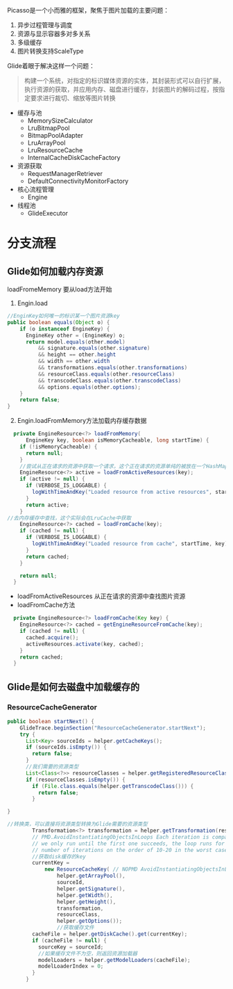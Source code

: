 Picasso是一个小而雅的框架，聚焦于图片加载的主要问题：
1. 异步过程管理与调度
2. 资源与显示容器多对多关系
3. 多级缓存
4. 图片转换支持ScaleType

Glide着眼于解决这样一个问题：
> 构建一个系统，对指定的标识媒体资源的实体，其封装形式可以自行扩展，执行资源的获取，并应用内存、磁盘进行缓存，封装图片的解码过程，按指定要求进行裁切、缩放等图片转换

- 缓存与池
	- MemorySizeCalculator
	- LruBitmapPool
	- BitmapPoolAdapter
	- LruArrayPool
	- LruResourceCache
	- InternalCacheDiskCacheFactory
- 资源获取
	- RequestManagerRetriever
	- DefaultConnectivityMonitorFactory
- 核心流程管理
	- Engine
- 线程池
	- GlideExecutor
# 分支流程
## Glide如何加载内存资源
loadFromeMemory
要从load方法开始
1. Engin.load
```java
//EnginKey如何唯一的标识某一个图片资源key
public boolean equals(Object o) {
	if (o instanceof EngineKey) {
	  EngineKey other = (EngineKey) o;
	  return model.equals(other.model)
		  && signature.equals(other.signature)
		  && height == other.height
		  && width == other.width
		  && transformations.equals(other.transformations)
		  && resourceClass.equals(other.resourceClass)
		  && transcodeClass.equals(other.transcodeClass)
		  && options.equals(other.options);
	}
	return false;
}
```
2. Engin.loadFromMemory方法加载内存缓存数据
```java
  private EngineResource<?> loadFromMemory(
      EngineKey key, boolean isMemoryCacheable, long startTime) {
    if (!isMemoryCacheable) {
      return null;
    }
	//尝试从正在请求的资源中获取一个请求，这个正在请求的资源单纯的被放在一个HashMap中
    EngineResource<?> active = loadFromActiveResources(key);
    if (active != null) {
      if (VERBOSE_IS_LOGGABLE) {
        logWithTimeAndKey("Loaded resource from active resources", startTime, key);
      }
      return active;
    }
//去内存缓存中查找，这个实际会在LruCache中获取
    EngineResource<?> cached = loadFromCache(key);
    if (cached != null) {
      if (VERBOSE_IS_LOGGABLE) {
        logWithTimeAndKey("Loaded resource from cache", startTime, key);
      }
      return cached;
    }

    return null;
  }

```
- loadFromActiveResources
从正在请求的资源中查找图片资源
- loadFromCache方法
```java
  private EngineResource<?> loadFromCache(Key key) {
    EngineResource<?> cached = getEngineResourceFromCache(key);
    if (cached != null) {
      cached.acquire();
      activeResources.activate(key, cached);
    }
    return cached;
  }

```
## Glide是如何去磁盘中加载缓存的
### ResourceCacheGenerator
```java
public boolean startNext() {
    GlideTrace.beginSection("ResourceCacheGenerator.startNext");
    try {
      List<Key> sourceIds = helper.getCacheKeys();
      if (sourceIds.isEmpty()) {
        return false;
      }
      //我们需要的资源类型
      List<Class<?>> resourceClasses = helper.getRegisteredResourceClasses();
      if (resourceClasses.isEmpty()) {
        if (File.class.equals(helper.getTranscodeClass())) {
          return false;
        }

}
```

```java
//转换类，可以直接将资源类型转换为Glide需要的资源类型
        Transformation<?> transformation = helper.getTransformation(resourceClass);
        // PMD.AvoidInstantiatingObjectsInLoops Each iteration is comparatively expensive anyway,
        // we only run until the first one succeeds, the loop runs for only a limited
        // number of iterations on the order of 10-20 in the worst case.
        //获取disk缓存的key
        currentKey =
            new ResourceCacheKey( // NOPMD AvoidInstantiatingObjectsInLoops
                helper.getArrayPool(),
                sourceId,
                helper.getSignature(),
                helper.getWidth(),
                helper.getHeight(),
                transformation,
                resourceClass,
                helper.getOptions());
                //获取缓存文件
        cacheFile = helper.getDiskCache().get(currentKey);
        if (cacheFile != null) {
          sourceKey = sourceId;
          //如果缓存文件不为空，则返回资源加载器
          modelLoaders = helper.getModelLoaders(cacheFile);
          modelLoaderIndex = 0;
        }
      }


```